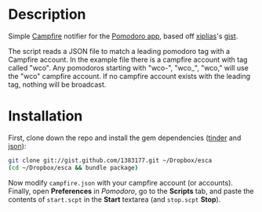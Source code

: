 # Description

Simple [Campfire][campfire_app] notifier for the [Pomodoro app][pomodoro_app],
based off [xiplias][xiplias]'s [gist][parent_gist].

The script reads a JSON file to match a leading pomodoro tag with a Campfire
account. In the example file there is a campfire account with tag called
"wco". Any pomodoros starting with "wco-", "wco\_", "wco," will use the "wco"
campfire account. If no campfire account exists with the leading tag, nothing
will be broadcast.

# Installation

First, clone down the repo and install the gem dependencies ([tinder][tinder] and
[json][json]):

```sh
git clone git://gist.github.com/1383177.git ~/Dropbox/esca
(cd ~/Dropbox/esca && bundle package)
```

Now modify `campfire.json` with your campfire account (or accounts). Finally,
open **Preferences** in *Pomodoro*, go to the **Scripts** tab, and paste the
contents of `start.scpt` in the **Start** textarea (and `stop.scpt` **Stop**).

[campfire_app]: http://campfirenow.com/
[json]: http://rubygems.org/gems/json
[parent_gist]: https://gist.github.com/1280962
[pomodoro_app]: http://pomodoro.ugolandini.com/
[tinder]: http://rubygems.org/gems/tinder
[xiplias]: https://github.com/xiplias
